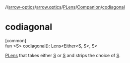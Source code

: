 //[arrow-optics](../../../../index.md)/[arrow.optics](../../index.md)/[PLens](../index.md)/[Companion](index.md)/[codiagonal](codiagonal.md)

# codiagonal

[common]\
fun &lt;[S](codiagonal.md)&gt; [codiagonal](codiagonal.md)(): [Lens](../../index.md#-141055921%2FClasslikes%2F-617900156)&lt;[Either](../../../../../arrow-core/arrow-core/arrow.core/-either/index.md)&lt;[S](codiagonal.md), [S](codiagonal.md)&gt;, [S](codiagonal.md)&gt;

[PLens](../index.md) that takes either [S](codiagonal.md) or [S](codiagonal.md) and strips the choice of [S](codiagonal.md).
